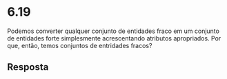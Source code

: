 # 6.19

Podemos converter qualquer conjunto de entidades fraco em um conjunto de entidades forte simplesmente acrescentando atributos apropriados. Por que, então, temos conjuntos de entridades fracos?

## Resposta
